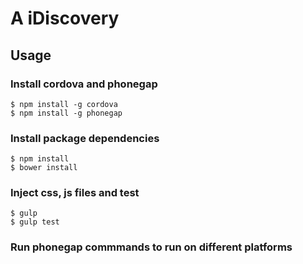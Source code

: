 # A iDiscovery

## Usage
### Install cordova and phonegap
    $ npm install -g cordova
    $ npm install -g phonegap

### Install package dependencies
    $ npm install
    $ bower install

### Inject css, js files and test
    $ gulp
    $ gulp test
    
### Run phonegap commmands to run on different platforms
 

